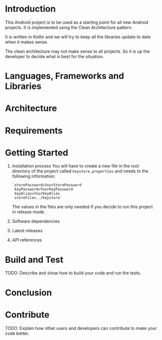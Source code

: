 # Introduction 
This Android project is to be used as a starting point for all new Android projects. It is implemented using the Clean Architecture pattern.

It is written in Kotlin and we will try to keep all the libraries update to date when it makes sense.

The clean architecture may not make sense to all projects. So it is up the developer to decide what is best for the situation.

# Languages, Frameworks and Libraries

# Architecture

# Requirements
 
# Getting Started
1.	Installation process
    You will have to create a new file in the root directory of the project called `keystore.properties` and needs to the following information:
    
        `storePassword=YourStorePassword
         keyPassword=YourKeyPassword
         keyAlias=YourKeyAlias
         storeFile=../keystore`
    The values in the files are only needed if you decide to run this project in release mode.
2.	Software dependencies
3.	Latest releases
4.	API references

# Build and Test
TODO: Describe and show how to build your code and run the tests. 

# Conclusion

# Contribute
TODO: Explain how other users and developers can contribute to make your code better. 
